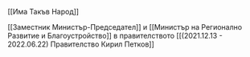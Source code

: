 [[Има Такъв Народ]]

[[Заместник Министър-Председател]] и [[Министър на Регионално Развитие и Благоустройство]] в правителството  [[(2021.12.13 - 2022.06.22) Правителство Кирил Петков]]